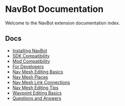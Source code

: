 # NavBot Documentation

Welcome to the NavBot extension documentation index.

## Docs

- [Installing NavBot]
- [SDK Compatibility]
- [Mod Compatibility]
- [For Developers]
- [Nav Mesh Editing Basics]
- [Nav Mesh Places]
- [Nav Mesh Link Connections]
- [Nav Mesh Editing Tips]
- [Waypoint Editing Basics]
- [Questions and Answers]

<!-- Links -->
[SDK Compatibility]: SDKS.md
[Mod Compatibility]: MODS.md
[Installing NavBot]: INSTALL.md
[Nav Mesh Editing Basics]: NAVMESH_BASIC_EDITING.md
[Waypoint Editing Basics]: WAYPOINT_BASICS.md
[For Developers]: developers/README.md
[Questions and Answers]: QAA.md
[Nav Mesh Places]: NAVMESH_PLACES.md
[Nav Mesh Link Connections]: NAVMESH_LINKS.md
[Nav Mesh Editing Tips]: NAVMESH_EDITING_TIPS.md